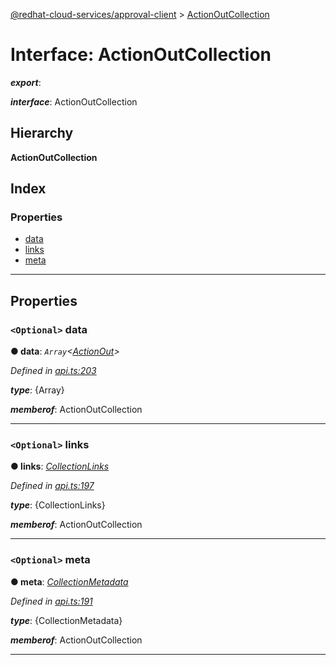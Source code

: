 [@redhat-cloud-services/approval-client](../README.md) > [ActionOutCollection](../interfaces/actionoutcollection.md)

# Interface: ActionOutCollection

*__export__*: 

*__interface__*: ActionOutCollection

## Hierarchy

**ActionOutCollection**

## Index

### Properties

* [data](actionoutcollection.md#data)
* [links](actionoutcollection.md#links)
* [meta](actionoutcollection.md#meta)

---

## Properties

<a id="data"></a>

### `<Optional>` data

**● data**: *`Array`<[ActionOut](../modules/actionout.md)>*

*Defined in [api.ts:203](https://github.com/RedHatInsights/javascript-clients/blob/master/packages/approval/api.ts#L203)*

*__type__*: {Array}

*__memberof__*: ActionOutCollection

___
<a id="links"></a>

### `<Optional>` links

**● links**: *[CollectionLinks](collectionlinks.md)*

*Defined in [api.ts:197](https://github.com/RedHatInsights/javascript-clients/blob/master/packages/approval/api.ts#L197)*

*__type__*: {CollectionLinks}

*__memberof__*: ActionOutCollection

___
<a id="meta"></a>

### `<Optional>` meta

**● meta**: *[CollectionMetadata](collectionmetadata.md)*

*Defined in [api.ts:191](https://github.com/RedHatInsights/javascript-clients/blob/master/packages/approval/api.ts#L191)*

*__type__*: {CollectionMetadata}

*__memberof__*: ActionOutCollection

___

